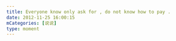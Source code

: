 ```yaml
---
title: Everyone know only ask for , do not know how to pay .
date: 2012-11-25 16:00:15
mCategories: [说说]
type: moment
---
```


